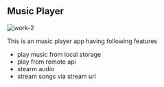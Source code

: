 ## Music Player

![work-2](https://user-images.githubusercontent.com/89957373/205718641-f6958b50-3837-4a4b-8a1f-b279d56c78da.png)

This is an music player app having following features
- play music from local storage
- play from remote api
- stearm audio
- stream songs via stream url
